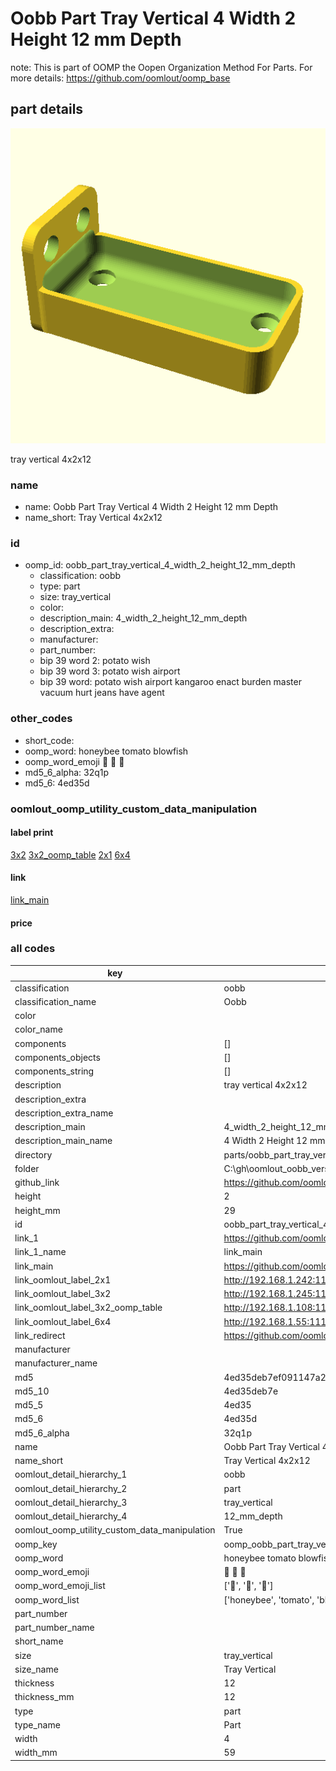 # Oobb Part Tray Vertical 4 Width 2 Height 12 mm Depth  

note: This is part of OOMP the Oopen Organization Method For Parts. For more details: https://github.com/oomlout/oomp_base

##  part details
  

[![](3dpr.png)](3dpr.png)

tray vertical 4x2x12



### name
* name: Oobb Part Tray Vertical 4 Width 2 Height 12 mm Depth
* name_short: Tray Vertical 4x2x12 
### id
* oomp_id: oobb_part_tray_vertical_4_width_2_height_12_mm_depth
  * classification: oobb
  * type: part
  * size: tray_vertical
  * color: 
  * description_main: 4_width_2_height_12_mm_depth
  * description_extra: 
  * manufacturer: 
  * part_number: 
  * bip 39 word 2: potato wish
  * bip 39 word 3: potato wish airport
  * bip 39 word: potato wish airport kangaroo enact burden master vacuum hurt jeans have agent

### other_codes
* short_code: 
* oomp_word: honeybee tomato blowfish
* oomp_word_emoji :honeybee: :tomato: :blowfish:
* md5_6_alpha: 32q1p
* md5_6: 4ed35d






### oomlout_oomp_utility_custom_data_manipulation
#### label print
[3x2](http://192.168.1.245:1112/?label=oomp%2032q1p)
[3x2_oomp_table](http://192.168.1.108:1112/?label=oomp%2032q1p)
[2x1](http://192.168.1.242:1112/?label=oomp%2032q1p)
[6x4](http://192.168.1.55:1112/?label=oomp%2032q1p)    

#### link

[link_main](https://github.com/oomlout/oomlout_oobb_version_4_generated_parts/tree/main/navigation_oomp/oobb/part/tray_vertical/4_width_2_height_12_mm_depth/part)                              

#### price







### all codes 
| key | value |  
| --- | --- |  
| classification | oobb |  
| classification_name | Oobb |  
| color |  |  
| color_name |  |  
| components | [] |  
| components_objects | [] |  
| components_string | [] |  
| description | tray vertical 4x2x12 |  
| description_extra |  |  
| description_extra_name |  |  
| description_main | 4_width_2_height_12_mm_depth |  
| description_main_name | 4 Width 2 Height 12 mm Depth |  
| directory | parts/oobb_part_tray_vertical_4_width_2_height_12_mm_depth |  
| folder | C:\gh\oomlout_oobb_version_4_generated_parts\parts\oobb_part_tray_vertical_4_width_2_height_12_mm_depth |  
| github_link | https://github.com/oomlout/oomlout_oomp_part_src/tree/main/parts/oobb_part_tray_vertical_4_width_2_height_12_mm_depth |  
| height | 2 |  
| height_mm | 29 |  
| id | oobb_part_tray_vertical_4_width_2_height_12_mm_depth |  
| link_1 | https://github.com/oomlout/oomlout_oobb_version_4_generated_parts/tree/main/navigation_oomp/oobb/part/tray_vertical/4_width_2_height_12_mm_depth/part |  
| link_1_name | link_main |  
| link_main | https://github.com/oomlout/oomlout_oobb_version_4_generated_parts/tree/main/navigation_oomp/oobb/part/tray_vertical/4_width_2_height_12_mm_depth/part |  
| link_oomlout_label_2x1 | http://192.168.1.242:1112/?label=oomp%2032q1p |  
| link_oomlout_label_3x2 | http://192.168.1.245:1112/?label=oomp%2032q1p |  
| link_oomlout_label_3x2_oomp_table | http://192.168.1.108:1112/?label=oomp%2032q1p |  
| link_oomlout_label_6x4 | http://192.168.1.55:1112/?label=oomp%2032q1p |  
| link_redirect | https://github.com/oomlout/oomlout_oobb_version_4_generated_parts/tree/main/parts/oobb_tray_vertical_04_02_12 |  
| manufacturer |  |  
| manufacturer_name |  |  
| md5 | 4ed35deb7ef091147a24b7980b3f2546 |  
| md5_10 | 4ed35deb7e |  
| md5_5 | 4ed35 |  
| md5_6 | 4ed35d |  
| md5_6_alpha | 32q1p |  
| name | Oobb Part Tray Vertical 4 Width 2 Height 12 mm Depth |  
| name_short | Tray Vertical 4x2x12  |  
| oomlout_detail_hierarchy_1 | oobb |  
| oomlout_detail_hierarchy_2 | part |  
| oomlout_detail_hierarchy_3 | tray_vertical |  
| oomlout_detail_hierarchy_4 | 12_mm_depth |  
| oomlout_oomp_utility_custom_data_manipulation | True |  
| oomp_key | oomp_oobb_part_tray_vertical_4_width_2_height_12_mm_depth |  
| oomp_word | honeybee tomato blowfish |  
| oomp_word_emoji | :honeybee: :tomato: :blowfish: |  
| oomp_word_emoji_list | [':honeybee:', ':tomato:', ':blowfish:'] |  
| oomp_word_list | ['honeybee', 'tomato', 'blowfish'] |  
| part_number |  |  
| part_number_name |  |  
| short_name |  |  
| size | tray_vertical |  
| size_name | Tray Vertical |  
| thickness | 12 |  
| thickness_mm | 12 |  
| type | part |  
| type_name | Part |  
| width | 4 |  
| width_mm | 59 |  

